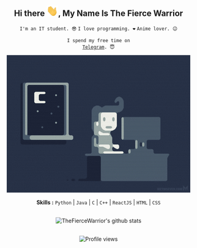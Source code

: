 <div align="center">
<h2>Hi there <img src="https://github.com/thefiercewarrior/thefiercewarrior/blob/master/gifs/Hi.gif" width="30px">, My Name Is The Fierce Warrior</h2>

<div align="center" width="50">

<code>I'm an IT student. 😎</code>
<code>I love programming. ❤</code>
<code>Anime lover. 😉</code>

<code>I spend my free time on <a href="https://t.me/thefiercewarrior">Telegram</a>. 😇</code>

<img src="https://github.com/thefiercewarrior/thefiercewarrior/blob/master/gifs/coding.gif" alt="coding ?">

<b>Skills :</b> <code>Python</code> | <code>Java</code> | <code>C</code> | <code>C++</code> | <code>ReactJS</code> | <code>HTML</code> | <code>CSS</code>

<br><img src="https://github-readme-stats.vercel.app/api?username=thefiercewarrior&show_icons=true&hide=contribs,prs&cache_seconds=86400&theme=algolia" alt="TheFierceWarrior's github stats">

<br><img src="https://gpvc.arturio.dev/thefiercewarrior" alt="Profile views">

</div>
